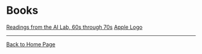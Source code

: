 # Books

[Readings from the AI Lab, 60s through 70s](Papers.md)
[Apple Logo](AppleLogo.md)

----

[Back to Home Page](Home.md)
